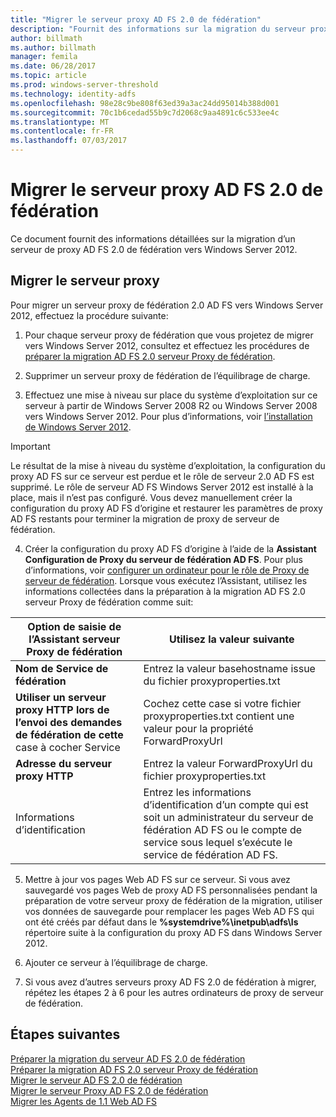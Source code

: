 ```yaml
---
title: "Migrer le serveur proxy AD FS 2.0 de fédération"
description: "Fournit des informations sur la migration du serveur proxy de fédération AD FS vers Windows Server 2012."
author: billmath
ms.author: billmath
manager: femila
ms.date: 06/28/2017
ms.topic: article
ms.prod: windows-server-threshold
ms.technology: identity-adfs
ms.openlocfilehash: 98e28c9be808f63ed39a3ac24dd95014b388d001
ms.sourcegitcommit: 70c1b6cedad55b9c7d2068c9aa4891c6c533ee4c
ms.translationtype: MT
ms.contentlocale: fr-FR
ms.lasthandoff: 07/03/2017
---
```

# <a name="migrate-the-ad-fs-20-federation-server-proxy"></a>Migrer le serveur proxy AD FS 2.0 de fédération
Ce document fournit des informations détaillées sur la migration d’un serveur de proxy AD FS 2.0 de fédération vers Windows Server 2012.

## <a name="migrate-the-proxy"></a>Migrer le serveur proxy

Pour migrer un serveur proxy de fédération 2.0 AD FS vers Windows Server 2012, effectuez la procédure suivante:  
  
1.  Pour chaque serveur proxy de fédération que vous projetez de migrer vers Windows Server 2012, consultez et effectuez les procédures de [préparer la migration AD FS 2.0 serveur Proxy de fédération](prepare-to-migrate-ad-fs-fed-proxy.md).  
  
2.  Supprimer un serveur proxy de fédération de l’équilibrage de charge.  
  
3.  Effectuez une mise à niveau sur place du système d’exploitation sur ce serveur à partir de Windows Server 2008 R2 ou Windows Server 2008 vers Windows Server 2012. Pour plus d’informations, voir [l’installation de Windows Server 2012](https://technet.microsoft.com/library/jj134246.aspx).  
  
> [!IMPORTANT]
>  Le résultat de la mise à niveau du système d’exploitation, la configuration du proxy AD FS sur ce serveur est perdue et le rôle de serveur 2.0 AD FS est supprimé. Le rôle de serveur AD FS Windows Server 2012 est installé à la place, mais il n’est pas configuré. Vous devez manuellement créer la configuration du proxy AD FS d’origine et restaurer les paramètres de proxy AD FS restants pour terminer la migration de proxy de serveur de fédération.  
  
4.  Créer la configuration du proxy AD FS d’origine à l’aide de la **Assistant Configuration de Proxy du serveur de fédération AD FS**. Pour plus d’informations, voir [configurer un ordinateur pour le rôle de Proxy de serveur de fédération](configure-a-computer-for-the-federation-server-proxy-role.md). Lorsque vous exécutez l’Assistant, utilisez les informations collectées dans la préparation à la migration AD FS 2.0 serveur Proxy de fédération comme suit:  
  
 
|**Option de saisie de l’Assistant serveur Proxy de fédération**|**Utilisez la valeur suivante**|
|-----|-----|  
|**Nom de Service de fédération**|Entrez la valeur basehostname issue du fichier proxyproperties.txt|  
|**Utiliser un serveur proxy HTTP lors de l’envoi des demandes de fédération de cette** case à cocher Service|Cochez cette case si votre fichier proxyproperties.txt contient une valeur pour la propriété ForwardProxyUrl|  
|**Adresse du serveur proxy HTTP**|Entrez la valeur ForwardProxyUrl du fichier proxyproperties.txt|  
|Informations d’identification|Entrez les informations d’identification d’un compte qui est soit un administrateur du serveur de fédération AD FS ou le compte de service sous lequel s’exécute le service de fédération AD FS.|  
  
5.  Mettre à jour vos pages Web AD FS sur ce serveur. Si vous avez sauvegardé vos pages Web de proxy AD FS personnalisées pendant la préparation de votre serveur proxy de fédération de la migration, utiliser vos données de sauvegarde pour remplacer les pages Web AD FS qui ont été créés par défaut dans le **%systemdrive%\inetpub\adfs\ls** répertoire suite à la configuration du proxy AD FS dans Windows Server 2012.  
  
6.  Ajouter ce serveur à l’équilibrage de charge.  
  
7.  Si vous avez d’autres serveurs proxy AD FS 2.0 de fédération à migrer, répétez les étapes 2 à 6 pour les autres ordinateurs de proxy de serveur de fédération.  
  
  
## <a name="next-steps"></a>Étapes suivantes
 [Préparer la migration du serveur AD FS 2.0 de fédération](prepare-to-migrate-ad-fs-fed-server.md)   
 [Préparer la migration AD FS 2.0 serveur Proxy de fédération](prepare-to-migrate-ad-fs-fed-proxy.md)   
 [Migrer le serveur AD FS 2.0 de fédération](migrate-the-ad-fs-fed-server.md)   
 [Migrer le serveur Proxy AD FS 2.0 de fédération](migrate-the-ad-fs-2-fed-server-proxy.md)   
 [Migrer les Agents de 1.1 Web AD FS](migrate-the-ad-fs-web-agent.md)